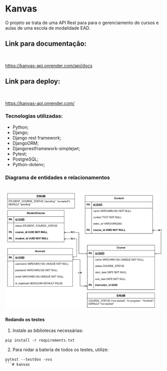 # Kanvas

O projeto se trata de uma API Rest para para o gerenciamento de cursos e aulas de uma escola de modalidade EAD.

## Link para documentação:

</br>

https://kanvas-api.onrender.com/api/docs

## Link para deploy:

</br>

https://kanvas-api.onrender.com/

### Tecnologias utilizadas:

- Python;
- Django;
- Django rest framework;
- DjangoORM;
- Djangorestframework-simplejwt;
- Pytest;
- PostgreSQL;
- Python-dotenv;

### Diagrama de entidades e relacionamentos

</br>
<div align="center">
  <img src="./DER.png" alt="Rotas da aplicação" />
</div>

#### Rodando os testes

1. Instale as bibliotecas necessárias:

```shell
pip install -r requirements.txt
```

2. Para rodar a bateria de todos os testes, utilize:
```shell
pytest --testdox -vvs
```#   k a n v a s 
 
 